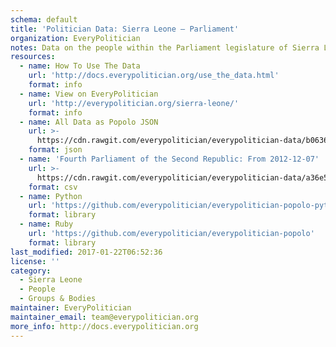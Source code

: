 ```yaml
---
schema: default
title: 'Politician Data: Sierra Leone — Parliament'
organization: EveryPolitician
notes: Data on the people within the Parliament legislature of Sierra Leone.
resources:
  - name: How To Use The Data
    url: 'http://docs.everypolitician.org/use_the_data.html'
    format: info
  - name: View on EveryPolitician
    url: 'http://everypolitician.org/sierra-leone/'
    format: info
  - name: All Data as Popolo JSON
    url: >-
      https://cdn.rawgit.com/everypolitician/everypolitician-data/b06368ba221615e036beaa4980c2c23c70084f92/data/Sierra_Leone/Parliament/ep-popolo-v1.0.json
    format: json
  - name: 'Fourth Parliament of the Second Republic: From 2012-12-07'
    url: >-
      https://cdn.rawgit.com/everypolitician/everypolitician-data/a36e5da4821d07f38d727b813a3a1be9c17f7053/data/Sierra_Leone/Parliament/term-2-4.csv
    format: csv
  - name: Python
    url: 'https://github.com/everypolitician/everypolitician-popolo-python'
    format: library
  - name: Ruby
    url: 'https://github.com/everypolitician/everypolitician-popolo'
    format: library
last_modified: 2017-01-22T06:52:36
license: ''
category:
  - Sierra Leone
  - People
  - Groups & Bodies
maintainer: EveryPolitician
maintainer_email: team@everypolitician.org
more_info: http://docs.everypolitician.org
---
```

